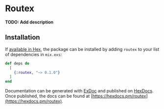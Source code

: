 # Routex

**TODO: Add description**

## Installation

If [available in Hex](https://hex.pm/docs/publish), the package can be installed
by adding `routex` to your list of dependencies in `mix.exs`:

```elixir
def deps do
  [
    {:routex, "~> 0.1.0"}
  ]
end
```

Documentation can be generated with [ExDoc](https://github.com/elixir-lang/ex_doc)
and published on [HexDocs](https://hexdocs.pm). Once published, the docs can
be found at [https://hexdocs.pm/routex](https://hexdocs.pm/routex).

